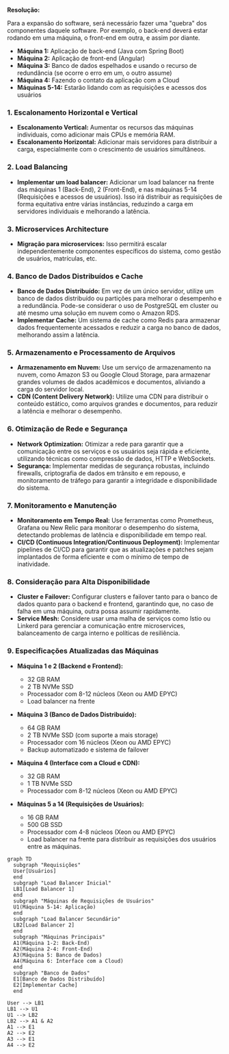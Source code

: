 **Resolução:**

Para a expansão do software, será necessário fazer uma "quebra" dos componentes daquele software. Por exemplo, o back-end deverá estar rodando em uma máquina, o front-end em outra, e assim por diante.

- **Máquina 1:** Aplicação de back-end (Java com Spring Boot)
- **Máquina 2:** Aplicação de front-end (Angular)
- **Máquina 3:** Banco de dados espelhados e usando o recurso de redundância (se ocorre o erro em um, o outro assume)
- **Máquina 4:** Fazendo o contato da aplicação com a Cloud
- **Máquinas 5-14:** Estarão lidando com as requisições e acessos dos usuários

### 1. Escalonamento Horizontal e Vertical
- **Escalonamento Vertical:** Aumentar os recursos das máquinas individuais, como adicionar mais CPUs e memória RAM.
- **Escalonamento Horizontal:** Adicionar mais servidores para distribuir a carga, especialmente com o crescimento de usuários simultâneos.

### 2. Load Balancing
- **Implementar um load balancer:** Adicionar um load balancer na frente das máquinas 1 (Back-End), 2 (Front-End), e nas máquinas 5-14 (Requisições e acessos de usuários). Isso irá distribuir as requisições de forma equitativa entre várias instâncias, reduzindo a carga em servidores individuais e melhorando a latência.

### 3. Microservices Architecture
- **Migração para microservices:** Isso permitirá escalar independentemente componentes específicos do sistema, como gestão de usuários, matrículas, etc.

### 4. Banco de Dados Distribuídos e Cache
- **Banco de Dados Distribuído:** Em vez de um único servidor, utilize um banco de dados distribuído ou partições para melhorar o desempenho e a redundância. Pode-se considerar o uso de PostgreSQL em cluster ou até mesmo uma solução em nuvem como o Amazon RDS.
- **Implementar Cache:** Um sistema de cache como Redis para armazenar dados frequentemente acessados e reduzir a carga no banco de dados, melhorando assim a latência.

### 5. Armazenamento e Processamento de Arquivos
- **Armazenamento em Nuvem:** Use um serviço de armazenamento na nuvem, como Amazon S3 ou Google Cloud Storage, para armazenar grandes volumes de dados acadêmicos e documentos, aliviando a carga do servidor local.
- **CDN (Content Delivery Network):** Utilize uma CDN para distribuir o conteúdo estático, como arquivos grandes e documentos, para reduzir a latência e melhorar o desempenho.

### 6. Otimização de Rede e Segurança
- **Network Optimization:** Otimizar a rede para garantir que a comunicação entre os serviços e os usuários seja rápida e eficiente, utilizando técnicas como compressão de dados, HTTP e WebSockets.
- **Segurança:** Implementar medidas de segurança robustas, incluindo firewalls, criptografia de dados em trânsito e em repouso, e monitoramento de tráfego para garantir a integridade e disponibilidade do sistema.

### 7. Monitoramento e Manutenção
- **Monitoramento em Tempo Real:** Use ferramentas como Prometheus, Grafana ou New Relic para monitorar o desempenho do sistema, detectando problemas de latência e disponibilidade em tempo real.
- **CI/CD (Continuous Integration/Continuous Deployment):** Implementar pipelines de CI/CD para garantir que as atualizações e patches sejam implantados de forma eficiente e com o mínimo de tempo de inatividade.

### 8. Consideração para Alta Disponibilidade
- **Cluster e Failover:** Configurar clusters e failover tanto para o banco de dados quanto para o backend e frontend, garantindo que, no caso de falha em uma máquina, outra possa assumir rapidamente.
- **Service Mesh:** Considere usar uma malha de serviços como Istio ou Linkerd para gerenciar a comunicação entre microservices, balanceamento de carga interno e políticas de resiliência.

### 9. Especificações Atualizadas das Máquinas
- **Máquina 1 e 2 (Backend e Frontend):**
    - 32 GB RAM
    - 2 TB NVMe SSD
    - Processador com 8-12 núcleos (Xeon ou AMD EPYC)
    - Load balancer na frente

- **Máquina 3 (Banco de Dados Distribuído):**
    - 64 GB RAM
    - 2 TB NVMe SSD (com suporte a mais storage)
    - Processador com 16 núcleos (Xeon ou AMD EPYC)
    - Backup automatizado e sistema de failover

- **Máquina 4 (Interface com a Cloud e CDN):**
    - 32 GB RAM
    - 1 TB NVMe SSD
    - Processador com 8-12 núcleos (Xeon ou AMD EPYC)

- **Máquinas 5 a 14 (Requisições de Usuários):**
    - 16 GB RAM
    - 500 GB SSD
    - Processador com 4-8 núcleos (Xeon ou AMD EPYC)
    - Load balancer na frente para distribuir as requisições dos usuários entre as máquinas.

```mermaid
graph TD
  subgraph "Requisições"
  User[Usuários]
  end
  subgraph "Load Balancer Inicial"
  LB1[Load Balancer 1]
  end
  subgraph "Máquinas de Requisições de Usuários"
  U1(Máquina 5-14: Aplicação)
  end
  subgraph "Load Balancer Secundário"
  LB2[Load Balancer 2]
  end
  subgraph "Máquinas Principais"
  A1(Máquina 1-2: Back-End)
  A2(Máquina 2-4: Front-End)
  A3(Máquina 5: Banco de Dados)
  A4(Máquina 6: Interface com a Cloud)
  end
  subgraph "Banco de Dados"
  E1[Banco de Dados Distribuído]
  E2[Implementar Cache]
  end
  
User --> LB1
LB1 --> U1
U1 --> LB2
LB2 --> A1 & A2
A1 --> E1
A2 --> E2
A3 --> E1
A4 --> E2
```